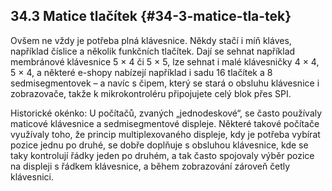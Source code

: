 ## 34.3 Matice tlačítek {#34-3-matice-tla-tek}

Ovšem ne vždy je potřeba plná klávesnice. Někdy stačí i míň kláves, například číslice a několik funkčních tlačítek. Dají se sehnat například membránové klávesnice 5 × 4 či 5 × 5, lze sehnat i malé klávesničky 4 × 4, 5 × 4, a některé e-shopy nabízejí například i sadu 16 tlačítek a 8 sedmisegmentovek – a navíc s čipem, který se stará o obsluhu klávesnice i zobrazovače, takže k mikrokontroléru připojujete celý blok přes SPI.

Historické okénko: U počítačů, zvaných „jednodeskové“, se často používaly maticové klávesnice a sedmisegmentové displeje. Některé takové počítače využívaly toho, že princip multiplexovaného displeje, kdy je potřeba vybírat pozice jednu po druhé, se dobře doplňuje s obsluhou klávesnice, kde se taky kontrolují řádky jeden po druhém, a tak často spojovaly výběr pozice na displeji s řádkem klávesnice, a během zobrazování zároveň četly klávesnici.
